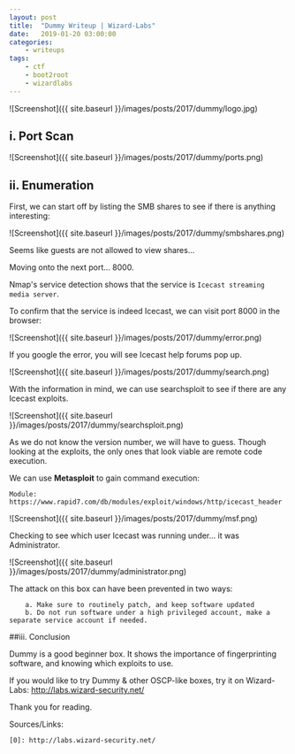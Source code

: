 ```yaml
---
layout: post
title:	"Dummy Writeup | Wizard-Labs"
date:	2019-01-20 03:00:00
categories:
    - writeups
tags:
    - ctf
    - boot2root
    - wizardlabs
---
```

<head>
	<title> Dummy Writeup | Wizard-Labs </title>
</head>
![Screenshot]({{ site.baseurl }}/images/posts/2017/dummy/logo.jpg)

## i. Port Scan

![Screenshot]({{ site.baseurl }}/images/posts/2017/dummy/ports.png)

## ii. Enumeration

First, we can start off by listing the SMB shares to see if there is anything interesting:

![Screenshot]({{ site.baseurl }}/images/posts/2017/dummy/smbshares.png)

Seems like guests are not allowed to view shares...


Moving onto the next port... 8000.

Nmap's service detection shows that the service is `Icecast streaming media server`.

To confirm that the service is indeed Icecast, we can visit port 8000 in the browser:

![Screenshot]({{ site.baseurl }}/images/posts/2017/dummy/error.png)

If you google the error, you will see Icecast help forums pop up.

![Screenshot]({{ site.baseurl }}/images/posts/2017/dummy/search.png)

With the information in mind, we can use searchsploit to see if there are any Icecast exploits.

![Screenshot]({{ site.baseurl }}/images/posts/2017/dummy/searchsploit.png)

As we do not know the version number, we will have to guess. Though looking at the exploits, the only ones that look viable are remote code execution.

We can use **Metasploit** to gain command execution:

~~~
Module: https://www.rapid7.com/db/modules/exploit/windows/http/icecast_header
~~~

![Screenshot]({{ site.baseurl }}/images/posts/2017/dummy/msf.png)

Checking to see which user Icecast was running under... it was Administrator.

![Screenshot]({{ site.baseurl }}/images/posts/2017/dummy/administrator.png)

The attack on this box can have been prevented in two ways:
~~~
	a. Make sure to routinely patch, and keep software updated
	b. Do not run software under a high privileged account, make a separate service account if needed.
~~~

##iii. Conclusion

Dummy is a good beginner box. It shows the importance of fingerprinting software, and knowing which exploits to use.

If you would like to try Dummy & other OSCP-like boxes, try it on Wizard-Labs: http://labs.wizard-security.net/

Thank you for reading.

Sources/Links:
~~~
[0]: http://labs.wizard-security.net/
~~~


